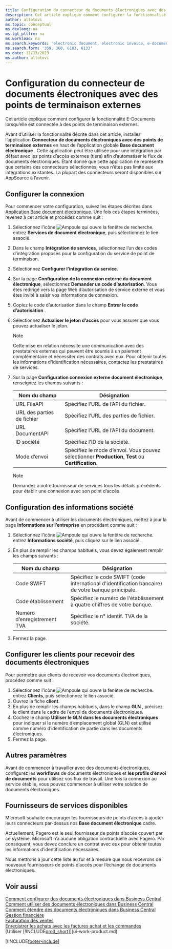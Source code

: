 ```yaml
---
title: Configuration du connecteur de documents électroniques avec des points de terminaison externes
description: Cet article explique comment configurer la fonctionnalité E-Documents lorsqu’elle est connectée à des points de terminaison externes.
author: altotovi
ms.topic: conceptual
ms.devlang: na
ms.tgt_pltfrm: na
ms.workload: na
ms.search.keywords: 'electronic document, electronic invoice, e-document, e-invoice, access-point, endpoint'
ms.search.form: '359, 360, 6103, 6133'
ms.date: 12/13/2023
ms.author: altotovi
---
```


# <a name="set-the-e-documents-connector-with-external-endpoints"></a>Configuration du connecteur de documents électroniques avec des points de terminaison externes

Cet article explique comment configurer la fonctionnalité E-Documents lorsqu’elle est connectée à des points de terminaison externes.

Avant d’utiliser la fonctionnalité décrite dans cet article, installez l’application **Connecteur de documents électroniques avec des points de terminaison externes** en haut de l’application globale **Base document électronique** . Cette application peut être utilisée pour une intégration par défaut avec les points d’accès externes (tiers) afin d’automatiser le flux de documents électroniques. Étant donné que cette application ne représente que certains des connecteurs sélectionnés, vous n’êtes pas limité aux intégrations existantes. La plupart des connecteurs seront disponibles sur AppSource à l’avenir.

## <a name="set-up-the-connection"></a>Configurer la connexion

Pour commencer votre configuration, suivez les étapes décrites dans [Application Base document électronique](finance-how-setup-edocuments.md). Une fois ces étapes terminées, revenez à cet article et procédez comme suit :

1. Sélectionnez l’icône ![Ampoule qui ouvre la fenêtre de recherche.](media/ui-search/search_small.png "Dites-moi ce que vous voulez faire") entrez **Services de document électronique**, puis sélectionnez le lien associé.
2. Dans le champ **Intégration de services**, sélectionnez l’un des codes d’intégration proposés pour la configuration du service de point de terminaison.
3. Sélectionnez **Configurer l’intégration du service**.
4. Sur la page **Configuration de la connexion externe du document électronique**, sélectionnez **Demander un code d’autorisation**. Vous êtes redirigé vers la page Web d’autorisation de service externe et vous êtes invité à saisir vos informations de connexion.
5. Copiez le code d’autorisation dans le champ **Entrer le code d’autorisation** .
6. Sélectionnez **Actualiser le jeton d’accès** pour vous assurer que vous pouvez actualiser le jeton.

    > [!NOTE]
    > Cette mise en relation nécessite une communication avec des prestataires externes qui peuvent être soumis à un paiement complémentaire et nécessiter des contrats avec eux. Pour obtenir toutes les informations d’identification nécessaires, contactez les prestataires de services.

7. Sur la page **Configuration connexion externe document électronique**, renseignez les champs suivants :

    | Nom du champ | Désignation |
    |---|---|
    | URL FileAPI | Spécifiez l’URL de l’API du fichier. |
    | URL des parties de fichier | Spécifiez l’URL des parties de fichier. |
    | URL DocumentAPI | Spécifiez l’URL de l’API du document. |
    | ID société | Spécifiez l’ID de la société. |
    | Mode d’envoi | Spécifiez le mode d’envoi. Vous pouvez sélectionner **Production**, **Test** ou **Certification**. |

    > [!NOTE]
    > Demandez à votre fournisseur de services tous les détails précédents pour établir une connexion avec son point d’accès.

## <a name="set-up-company-information"></a>Configuration des informations société

Avant de commencer à utiliser les documents électroniques, mettez à jour la page **Informations sur l’entreprise** en procédant comme suit :

1. Sélectionnez l’icône ![Ampoule qui ouvre la fenêtre de recherche.](media/ui-search/search_small.png "Dites-moi ce que vous voulez faire") entrez **Informations société**, puis cliquez sur le lien associé.
2. En plus de remplir les champs habituels, vous devez également remplir les champs suivants :

    | Nom du champ | Désignation |
    |---|---|
    | Code SWIFT | Spécifiez le code SWIFT (code international d'identification bancaire) de votre banque principale. |
    | Code établissement | Spécifiez le numéro de l'établissement à quatre chiffres de votre banque. |
    | Numéro d’enregistrement TVA | Spécifiez le n° identif. TVA de la société. |

3. Fermez la page.

## <a name="set-up-customers-to-receive-e-documents"></a>Configurer les clients pour recevoir des documents électroniques

Pour permettre aux clients de recevoir vos documents électroniques, procédez comme suit :

1. Sélectionnez l’icône ![Ampoule qui ouvre la fenêtre de recherche.](media/ui-search/search_small.png "Dites-moi ce que vous voulez faire") entrez **Clients**, puis sélectionnez le lien associé.
2. Ouvrez la fiche **client**.
3. En plus de remplir les champs habituels, dans le champ **GLN** , précisez le client dans le cadre de l’envoi de documents électroniques.
4. Cochez le champ **Utiliser le GLN dans les documents électroniques** pour indiquer si le numéro d’emplacement global (GLN) est utilisé comme numéro d’identification de partie dans les documents électroniques.
5. Fermez la page.

## <a name="other-setup"></a>Autres paramètres

Avant de commencer à travailler avec des documents électroniques, configurez les **workflows** de documents électroniques et **les profils d’envoi de documents** pour utilisez vos flux de travail. Une fois la connexion au service établie, vous pouvez commencer à utiliser votre solution de documents électroniques.

## <a name="available-service-providers"></a>Fournisseurs de services disponibles

Microsoft souhaite encourager les fournisseurs de points d’accès à ajouter leurs connecteurs par-dessus nos **Base document électronique** cadre.

Actuellement, Pagero est le seul fournisseur de points d’accès couvert par ce système. Microsoft n’a aucune obligation contractuelle avec Pagero. Par conséquent, vous devez conclure un contrat avec eux pour obtenir toutes les informations d’identification nécessaires.

Nous mettrons à jour cette liste au fur et à mesure que nous recevrons de nouveaux fournisseurs de points d’accès pour l’échange de documents électroniques.

## <a name="see-also"></a>Voir aussi

[Comment configurer des documents électroniques dans Business Central](finance-how-setup-edocuments.md)  
[Comment utiliser des documents électroniques dans Business Central](finance-how-use-edocuments.md)  
[Comment étendre des documents électroniques dans Business Central](/dynamics365/business-central/dev-itpro/developer/devenv-extend-edocuments)  
[Gestion financière](finance.md)  
[Facturation des ventes](sales-how-invoice-sales.md)  
[Enregistrer les achats avec les factures achat et les commandes](purchasing-how-record-purchases.md)  
[Utiliser [!INCLUDE[prod_short](includes/prod_short.md)]](ui-work-product.md)

[!INCLUDE[footer-include](includes/footer-banner.md)]
